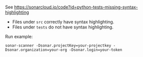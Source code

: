 See https://sonarcloud.io/code?id=python-tests-missing-syntax-highlighting

- Files under `src` correctly have syntax highlighting.
- Files under `tests` do not have syntax highlighting.

Run example:

    sonar-scanner -Dsonar.projectKey=your-projectkey -Dsonar.organization=your-org -Dsonar.login=your-token
